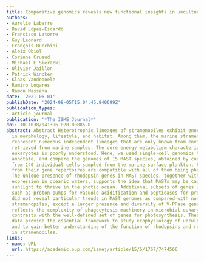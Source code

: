```yaml
---
title: Comparative genomics reveals new functional insights in uncultured MAST species
authors:
- Aurelie Labarre
- David López-Escardó
- Francisco Latorre
- Guy Leonard
- François Bucchini
- Aleix Obiol
- Corinne Cruaud
- Michael E Sieracki
- Olivier Jaillon
- Patrick Wincker
- Klaas Vandepoele
- Ramiro Logares
- Ramon Massana
date: '2021-06-01'
publishDate: '2024-08-05T15:04:45.840699Z'
publication_types:
- article-journal
publication: '*The ISME Journal*'
doi: 10.1038/s41396-020-00885-8
abstract: Abstract Heterotrophic lineages of stramenopiles exhibit enormous diversity
  in morphology, lifestyle, and habitat. Among them, the marine stramenopiles (MASTs)
  represent numerous independent lineages that are only known from environmental sequences
  retrieved from marine samples. The core energy metabolism characterizing these unicellular
  eukaryotes is poorly understood. Here, we used single-cell genomics to retrieve,
  annotate, and compare the genomes of 15 MAST species, obtained by coassembling sequences
  from 140 individual cells sampled from the marine surface plankton. Functional annotations
  from their gene repertoires are compatible with all of them being phagocytotic.
  The unique presence of rhodopsin genes in MAST species, together with their widespread
  expression in oceanic waters, supports the idea that MASTs may be capable of using
  sunlight to thrive in the photic ocean. Additional subsets of genes used in phagocytosis,
  such as proton pumps for vacuole acidification and peptidases for prey digestion,
  did not reveal particular trends in MAST genomes as compared with nonphagocytotic
  stramenopiles, except a larger presence and diversity of V-PPase genes. Our analysis
  reflects the complexity of phagocytosis machinery in microbial eukaryotes, which
  contrasts with the well-defined set of genes for photosynthesis. These new genomic
  data provide the essential framework to study ecophysiology of uncultured species
  and to gain better understanding of the function of rhodopsins and related carotenoids
  in stramenopiles.
links:
- name: URL
  url: https://academic.oup.com/ismej/article/15/6/1767/7474566
---
```


